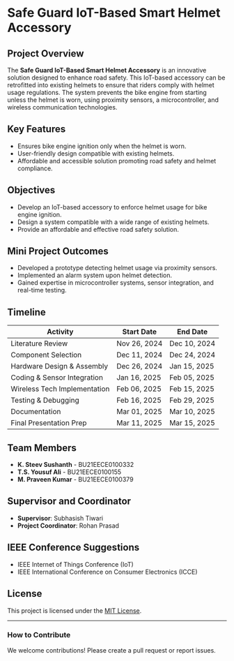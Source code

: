 # Safe Guard IoT-Based Smart Helmet Accessory

## Project Overview
The **Safe Guard IoT-Based Smart Helmet Accessory** is an innovative solution designed to enhance road safety. This IoT-based accessory can be retrofitted into existing helmets to ensure that riders comply with helmet usage regulations. The system prevents the bike engine from starting unless the helmet is worn, using proximity sensors, a microcontroller, and wireless communication technologies.

## Key Features
- Ensures bike engine ignition only when the helmet is worn.
- User-friendly design compatible with existing helmets.
- Affordable and accessible solution promoting road safety and helmet compliance.

## Objectives
- Develop an IoT-based accessory to enforce helmet usage for bike engine ignition.
- Design a system compatible with a wide range of existing helmets.
- Provide an affordable and effective road safety solution.

## Mini Project Outcomes
- Developed a prototype detecting helmet usage via proximity sensors.
- Implemented an alarm system upon helmet detection.
- Gained expertise in microcontroller systems, sensor integration, and real-time testing.

## Timeline
| **Activity**                  | **Start Date** | **End Date**   |
|-------------------------------|----------------|----------------|
| Literature Review             | Nov 26, 2024   | Dec 10, 2024   |
| Component Selection           | Dec 11, 2024   | Dec 24, 2024   |
| Hardware Design & Assembly    | Dec 26, 2024   | Jan 15, 2025   |
| Coding & Sensor Integration   | Jan 16, 2025   | Feb 05, 2025   |
| Wireless Tech Implementation  | Feb 06, 2025   | Feb 15, 2025   |
| Testing & Debugging           | Feb 16, 2025   | Feb 29, 2025   |
| Documentation                 | Mar 01, 2025   | Mar 10, 2025   |
| Final Presentation Prep       | Mar 11, 2025   | Mar 15, 2025   |

## Team Members
- **K. Steev Sushanth** - BU21EECE0100332
- **T.S. Yousuf Ali** - BU21EECE0100155
- **M. Praveen Kumar** - BU21EECE0100379

## Supervisor and Coordinator
- **Supervisor**: Subhasish Tiwari
- **Project Coordinator**: Rohan Prasad

## IEEE Conference Suggestions
- IEEE Internet of Things Conference (IoT)
- IEEE International Conference on Consumer Electronics (ICCE)

## License
This project is licensed under the [MIT License](LICENSE).

---

### How to Contribute
We welcome contributions! Please create a pull request or report issues.
